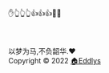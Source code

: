 <div class = "over" >✋👆👆👆👍👍👍🧑‍💻</div><br/><span id="sitetime"></span><br><br/><span>以梦为马,不负韶华.❤️ </a></span><br/><span>Copyright &copy; 2022</span>
 <a href="https://github.com/Eddlys/Eddlys.github.io/" target="_blank">🏠Eddlys </a>
 